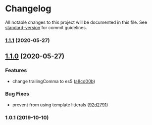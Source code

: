 # Changelog

All notable changes to this project will be documented in this file. See [standard-version](https://github.com/conventional-changelog/standard-version) for commit guidelines.

### [1.1.1](https://github.com/WTTJ/wttj-config-front/compare/v1.1.0...v1.1.1) (2020-05-27)

## [1.1.0](https://github.com/WTTJ/wttj-config-front/compare/v1.0.1...v1.1.0) (2020-05-27)


### Features

* change trailingComma to es5 ([a8cd00b](https://github.com/WTTJ/wttj-config-front/commit/a8cd00be05969376c18c7af532613c467c6d94bb))


### Bug Fixes

* prevent from using template litterals ([92d2791](https://github.com/WTTJ/wttj-config-front/commit/92d279150c032ab1c55c5e22986a9ddc59a1bf53))

### 1.0.1 (2019-10-10)
